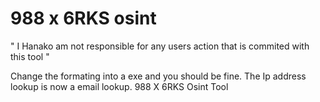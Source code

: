 # 988 x 6RKS osint
" I Hanako am not responsible for any users action that is commited with this tool "

Change the formating into a exe and you should be fine. The Ip address lookup is now a email lookup. 988 X 6RKS Osint Tool
